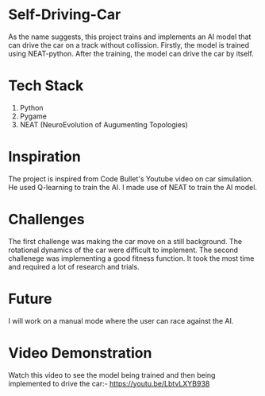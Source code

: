 # Self-Driving-Car
As the name suggests, this project trains and implements an AI model that can drive the car on a track without collission.
Firstly, the model is trained using NEAT-python. After the training, the model can drive the car by itself.

# Tech Stack
1. Python
2. Pygame
3. NEAT (NeuroEvolution of Augumenting Topologies)

# Inspiration
The project is inspired from Code Bullet's Youtube video on car simulation. He used Q-learning to train the AI.
I made use of NEAT to train the AI model.

# Challenges
The first challenge was making the car move on a still background. The rotational dynamics of the car were difficult to implement.
The second challenege was implementing a good fitness function. It took the most time and required a lot of research and trials.

# Future
I will work on a manual mode where the user can race against the AI.

# Video Demonstration
Watch this video to see the model being trained and then being implemented to drive the car:-
https://youtu.be/LbtvLXYB938
